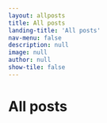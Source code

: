 ```yaml
---
layout: allposts
title: All posts
landing-title: 'All posts'
nav-menu: false
description: null
image: null
author: null
show-tile: false
---
```


<h1>All posts</h1>
